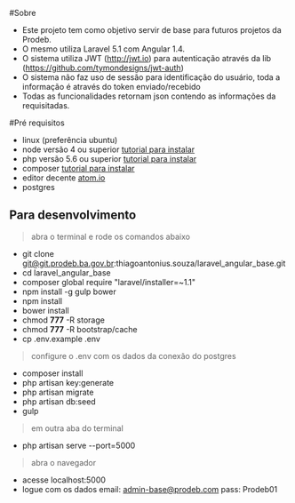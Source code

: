 #Sobre

- Este projeto tem como objetivo servir de base para futuros projetos da Prodeb.
- O mesmo utiliza Laravel 5.1 com Angular 1.4.
- O sistema utiliza JWT (http://jwt.io) para autenticação através da lib (https://github.com/tymondesigns/jwt-auth)
- O sistema não faz uso de sessão para identificação do usuário, toda a informação é através do token enviado/recebido
- Todas as funcionalidades retornam json contendo as informações da requisitadas.

#Pré requisitos

- linux (preferência ubuntu)
- node versão 4 ou superior [tutorial para instalar](https://nodejs.org/en/download/package-manager/)
- php versão 5.6 ou superior [tutorial para instalar](http://tecadmin.net/install-php5-on-ubuntu/)
- composer [tutorial para instalar](https://getcomposer.org/doc/00-intro.md#globally)
- editor decente [atom.io](https://atom.io/)
- postgres

## Para desenvolvimento

> abra o terminal e rode os comandos abaixo

- git clone git@git.prodeb.ba.gov.br:thiagoantonius.souza/laravel_angular_base.git
- cd laravel_angular_base
- composer global require "laravel/installer=~1.1"
- npm install -g gulp bower
- npm install
- bower install
- chmod **777** -R storage
- chmod **777** -R bootstrap/cache
- cp .env.example .env

> configure o .env com os dados da conexão do postgres

- composer install
- php artisan key:generate
- php artisan migrate
- php artisan db:seed
- gulp

> em outra aba do terminal

- php artisan serve --port=5000

> abra o navegador

- acesse localhost:5000
- logue com os dados email: admin-base@prodeb.com pass: Prodeb01
